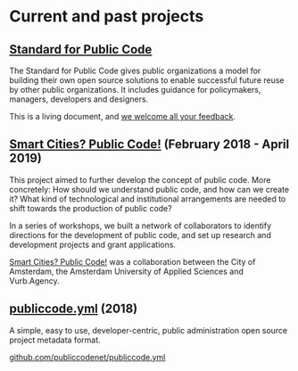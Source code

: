# Current and past projects

## [Standard for Public Code](http://standard.publiccode.net/)

The Standard for Public Code gives public organizations a model for building their own open source solutions to enable successful future reuse by other public organizations. It includes guidance for policymakers, managers, developers and designers.

This is a living document, and [we welcome all your feedback](http://standard.publiccode.net/CONTRIBUTING.html).

## [Smart Cities? Public Code!](https://smartcities.publiccode.net/) (February 2018 - April 2019)

This project aimed to further develop the concept of public code. More concretely: How should we understand public code, and how can we create it? What kind of technological and institutional arrangements are needed to shift towards the production of public code?

In a series of workshops, we built a network of collaborators to identify directions for the development of public code, and set up research and development projects and grant applications.

[Smart Cities? Public Code!](https://smartcities.publiccode.net/) was a collaboration between the City of Amsterdam, the Amsterdam University of Applied Sciences and Vurb.Agency.

## [publiccode.yml](https://github.com/publiccodenet/publiccode.yml) (2018)

A simple, easy to use, developer-centric, public administration open source project metadata format.

[github.com/publiccodenet/publiccode.yml](https://github.com/publiccodenet/publiccode.yml)
